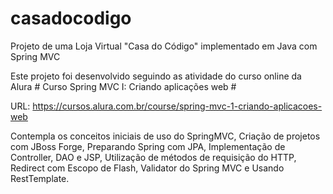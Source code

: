 # casadocodigo
Projeto de uma Loja Virtual "Casa do Código" implementado em Java com Spring MVC

Este projeto foi desenvolvido seguindo as atividade do curso online da Alura # Curso Spring MVC I: Criando aplicações web #

URL: https://cursos.alura.com.br/course/spring-mvc-1-criando-aplicacoes-web

Contempla os conceitos iniciais de uso do SpringMVC, Criação de projetos com JBoss Forge, Preparando Spring com JPA, Implementação de Controller, DAO e JSP, Utilização de métodos de requisição do HTTP, Redirect com Escopo de Flash, Validator do Spring MVC e Usando RestTemplate.
